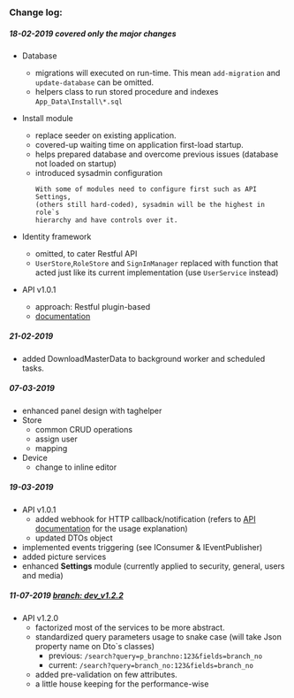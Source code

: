 ### Change log:

##### **18-02-2019** *covered only the major changes*

- Database
  - migrations will executed on run-time. This mean `add-migration` and `update-database` can be omitted.
  - helpers class to run stored procedure and indexes `App_Data\Install\*.sql`

- Install module
  - replace seeder on existing application.
  - covered-up waiting time on application first-load startup.
  - helps prepared database and overcome previous issues (database not loaded on startup)
  - introduced sysadmin configuration
    ```
    With some of modules need to configure first such as API Settings,
    (others still hard-coded), sysadmin will be the highest in role`s
    hierarchy and have controls over it.
    ```

- Identity framework
   - omitted, to cater Restful API
   - `UserStore`,`RoleStore` and `SignInManager` replaced with function that acted just like its current implementation (use ``UserService`` instead)

- API v1.0.1
   - approach: Restful plugin-based 
   - [documentation](https://documenter.getpostman.com/view/4900831/RztrHRUB)

##### **21-02-2019**

- added DownloadMasterData to background worker and scheduled tasks.

##### **07-03-2019**

- enhanced panel design with taghelper
- Store
   - common CRUD operations
   - assign user 
   - mapping
- Device
   - change to inline editor

##### **19-03-2019**

- API v1.0.1
   - added webhook for HTTP callback/notification (refers to [API documentation](https://documenter.getpostman.com/view/4900831/RztrHRUB) for the usage explanation)
   - updated DTOs object
- implemented events triggering (see IConsumer & IEventPublisher)
- added picture services
- enhanced **Settings** module (currently applied to security, general, users and media)

##### **11-07-2019** [branch: dev_v1.2.2](http://172.20.2.63:5000/esd/myNEWS-StockManagement-Web/commits/dev_v1.2.2)

- API v1.2.0
	- factorized most of the services to be more abstract.
	- standardized query parameters usage to snake case (will take Json property name on Dto`s classes)
		- previous: `/search?query=p_branchno:123&fields=branch_no`
		- current: `/search?query=branch_no:123&fields=branch_no`
	- added pre-validation on few attributes. 
	- a little house keeping for the performance-wise